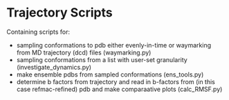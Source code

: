 # Trajectory Scripts

Containing scripts for:
* sampling conformations to pdb either evenly-in-time or waymarking from MD trajectory (dcd) files (waymarking.py)
* sampling conformations from a list with user-set granularity (investigate_dynamics.py)
* make ensemble pdbs from sampled conformations (ens_tools.py)
* determine b factors from trajectory and read in b-factors from (in this case refmac-refined) pdb and make comparaative plots (calc_RMSF.py)